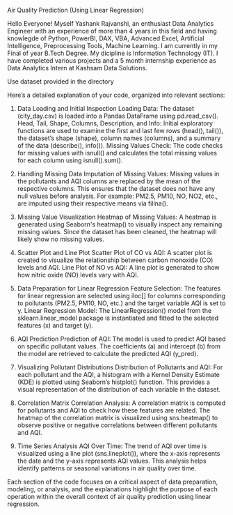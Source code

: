 Air Quality Prediction (Using Linear Regression)

Hello Everyone! Myself Yashank Rajvanshi, an enthusiast Data Analytics Engineer with an experience of more than 4 years in this field and having knowlegde of Python, PowerBI, DAX, VBA, Advanced Excel, Artificial 
Intelligence, Preprocessing Tools, Machine Learning. I am currently in my Final of year B.Tech Degree. My dicipline is Information Technology (IT). I have completed various projects and a 5 month internship experience 
as Data Analytics Intern at Kashsam Data Solutions.

Use dataset provided in the directory 

Here’s a detailed explanation of your code, organized into relevant sections:

1. Data Loading and Initial Inspection
Loading Data: The dataset (city_day.csv) is loaded into a Pandas DataFrame using pd.read_csv().
Head, Tail, Shape, Columns, Description, and Info: Initial exploratory functions are used to examine the first and last few rows (head(), tail()), the dataset’s shape (shape), column names (columns), and a summary of
the data (describe(), info()).
Missing Values Check: The code checks for missing values with isnull() and calculates the total missing values for each column using isnull().sum().

2. Handling Missing Data
Imputation of Missing Values: Missing values in the pollutants and AQI columns are replaced by the mean of the respective columns. This ensures that the dataset does not have any null values before analysis. For
example: PM2.5, PM10, NO, NO2, etc., are imputed using their respective means via fillna().

3. Missing Value Visualization
Heatmap of Missing Values: A heatmap is generated using Seaborn's heatmap() to visually inspect any remaining missing values. Since the dataset has been cleaned, the heatmap will likely show no missing values.

4. Scatter Plot and Line Plot
Scatter Plot of CO vs AQI: A scatter plot is created to visualize the relationship between carbon monoxide (CO) levels and AQI.
Line Plot of NO vs AQI: A line plot is generated to show how nitric oxide (NO) levels vary with AQI.

5. Data Preparation for Linear Regression
Feature Selection: The features for linear regression are selected using iloc[] for columns corresponding to pollutants (PM2.5, PM10, NO, etc.) and the target variable AQI is set to y.
Linear Regression Model: The LinearRegression() model from the sklearn.linear_model package is instantiated and fitted to the selected features (x) and target (y).

6. AQI Prediction
Prediction of AQI: The model is used to predict AQI based on specific pollutant values. The coefficients (a) and intercept (b) from the model are retrieved to calculate the predicted AQI (y_pred).

7. Visualizing Pollutant Distributions
Distribution of Pollutants and AQI: For each pollutant and the AQI, a histogram with a Kernel Density Estimate (KDE) is plotted using Seaborn’s histplot() function. This provides a visual representation of the
distribution of each variable in the dataset.

8. Correlation Matrix
Correlation Analysis: A correlation matrix is computed for pollutants and AQI to check how these features are related. The heatmap of the correlation matrix is visualized using sns.heatmap() to observe positive or
negative correlations between different pollutants and AQI.

10. Time Series Analysis
AQI Over Time: The trend of AQI over time is visualized using a line plot (sns.lineplot()), where the x-axis represents the date and the y-axis represents AQI values. This analysis helps identify patterns or
seasonal variations in air quality over time.

Each section of the code focuses on a critical aspect of data preparation, modeling, or analysis, and the explanations highlight the purpose of each operation within the overall context of air quality prediction 
using linear regression.
